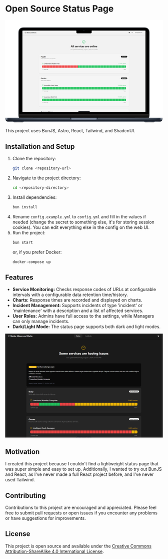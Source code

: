 # Open Source Status Page

![Feature Mockup](mockup.png)

This project uses BunJS, Astro, React, Tailwind, and ShadcnUI.

## Installation and Setup

1. Clone the repository:
    ```bash
    git clone <repository-url>
    ```
2. Navigate to the project directory:
    ```bash
    cd <repository-directory>
    ```
3. Install dependencies:
    ```bash
    bun install
    ```
4. Rename `config.example.yml` to `config.yml` and fill in the values if needed (change the secret to something else, it's for storing session cookies). You can edit everything else in the config on the web UI.
5. Run the project:
    ```bash
    bun start
    ```
   or, if you prefer Docker:
    ```bash
    docker-compose up
    ```

## Features

- **Service Monitoring:** Checks response codes of URLs at configurable intervals with a configurable data retention time/history.
- **Charts:** Response times are recorded and displayed on charts.
- **Incident Management:** Supports incidents of type 'incident' or 'maintenance' with a description and a list of affected services.
- **User Roles:** Admins have full access to the settings, while Managers can only manage incidents.
- **Dark/Light Mode:** The status page supports both dark and light modes.

![Demo Picture](demo.png)

## Motivation

I created this project because I couldn't find a lightweight status page that was super simple and easy to set up. Additionally, I wanted to try out BunJS and React, as I've never made a full React project before, and I've never used Tailwind.

## Contributing

Contributions to this project are encouraged and appreciated. Please feel free to submit pull requests or open issues if you encounter any problems or have suggestions for improvements.

## License

This project is open source and available under the [Creative Commons Attribution-ShareAlike 4.0 International License](LICENSE).
